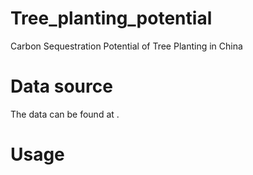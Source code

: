 # Tree_planting_potential
Carbon Sequestration Potential of Tree Planting in China

# Data source
The data can be found at .

# Usage
